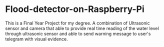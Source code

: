 # Flood-detector-on-Raspberry-Pi
This is a Final Year Project for my degree. A combination of Ultrasonic sensor and camera that able to provide real time reading of the water level through ultrasonic sensor and able to send warning message to user's telegram with visual evidence.
